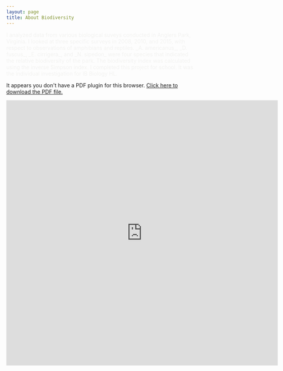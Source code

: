 ```yaml
---
layout: page
title: About Biodiversity
---
```


<span style="color:#f2f2f0">
I analyzed data from various biological suveys conducted in Anglers Park, Virginia. I looked at three specific surveys in 2008, 2010,
and 2015, with respect to observations of amphibians and reptiles. _A. americanus_, _D. fuscus_, _E. cirrigera_, and _N. sipedon_ were
four species that indicated the relative biodiversity of the park. The biodiversity index was calculated using the inverse Simpson index.
</span>

<span style="color:#f2f2f0">
I completed this project for school. It was the individual investigation for IB Biology HL.
</span>

<object data="https://drive.google.com/file/d/0B4OeX3-AwFSzQ1VYWGdWeldtRU0/view" type="application/pdf" width="300" height="300">
 
  <p>It appears you don't have a PDF plugin for this browser. <a href="Anglers_Park_Article_Updated.pdf">Click here to
  download the PDF file.</a></p>
  
</object>

<iframe src="https://drive.google.com/file/d/0B4OeX3-AwFSzQ1VYWGdWeldtRU0/view" style="width:718px; height:700px;" frameborder="0"></iframe>
